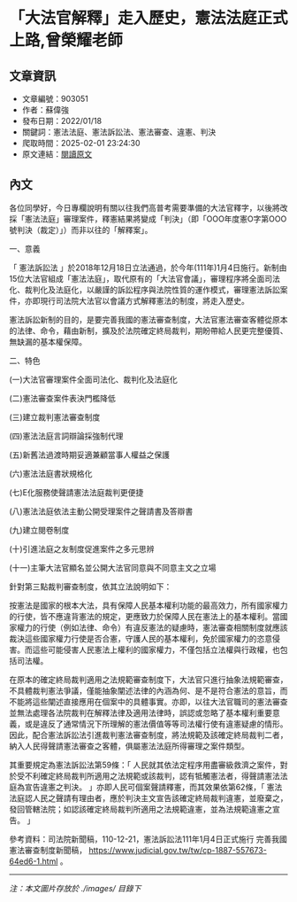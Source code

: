 # 「大法官解釋」走入歷史，憲法法庭正式上路,曾榮耀老師

## 文章資訊
- 文章編號：903051
- 作者：蘇偉強
- 發布日期：2022/01/18
- 關鍵詞：憲法法庭、憲法訴訟法、憲法審查、違憲、判決
- 爬取時間：2025-02-01 23:24:30
- 原文連結：[閱讀原文](https://real-estate.get.com.tw/Columns/detail.aspx?no=903051)

## 內文


各位同學好，今日專欄說明有關以往我們高普考需要準備的大法官釋字，以後將改採「憲法法庭」審理案件，釋憲結果將變成「判決」（即「OOO年度憲O字第OOO號判決（裁定）」）而非以往的「解釋案」。


一、意義


「
憲法訴訟法
」於2018年12月18日立法通過，於今年(111年)1月4日施行。新制由15位大法官組成「憲法法庭」，取代原有的「大法官會議」，審理程序將全面司法化、裁判化及法庭化，以嚴謹的訴訟程序與法院性質的運作模式，審理憲法訴訟案件，亦即現行司法院大法官以會議方式解釋憲法的制度，將走入歷史。


憲法訴訟新制的目的，是要完善我國的憲法審查制度，大法官憲法審查客體從原本的法律、命令，藉由新制，擴及於法院確定終局裁判，期盼帶給人民更完整優質、無缺漏的基本權保障。


二、特色


(一)大法官審理案件全面司法化、裁判化及法庭化


(二)憲法審查案件表決門檻降低


(三)建立裁判憲法審查制度


(四)憲法法庭言詞辯論採強制代理


(五)新舊法過渡時期妥適兼顧當事人權益之保護


(六)憲法法庭書狀規格化


(七)E化服務使聲請憲法法庭裁判更便捷


(八)憲法法庭依法主動公開受理案件之聲請書及答辯書


(九)建立閱卷制度


(十)引進法庭之友制度促進案件之多元思辨


(十一)主筆大法官顯名並公開大法官同意與不同意主文之立場


針對第三點裁判審查制度，依其立法說明如下：


按憲法是國家的根本大法，具有保障人民基本權利功能的最高效力，所有國家權力的行使，皆不應違背憲法的規定，更應致力於保障人民在憲法上的基本權利。當國家權力的行使（例如法律、命令）有違反憲法的疑慮時，憲法審查相關制度就應該裁決這些國家權力行使是否合憲，守護人民的基本權利，免於國家權力的恣意侵害。而這些可能侵害人民憲法上權利的國家權力，不僅包括立法權與行政權，也包括司法權。


在原本的確定終局裁判適用之法規範審查制度下，大法官只進行抽象法規範審查，不具體裁判憲法爭議，僅能抽象闡述法律的內涵為何、是不是符合憲法的意旨，而不能將這些闡述直接應用在個案中的具體事實。亦即，以往大法官職司的憲法審查並無法處理各法院裁判在解釋法律及適用法律時，誤認或忽略了基本權利重要意義，或是違反了通常情況下所理解的憲法價值等等司法權行使有違憲疑慮的情形。因此，配合憲法訴訟法引進裁判憲法審查制度，將法規範及該確定終局裁判二者，納入人民得聲請憲法審查之客體，俱屬憲法法庭所得審理之案件類型。


其重要規定為憲法訴訟法第59條：「
人民就其依法定程序用盡審級救濟之案件，對於受不利確定終局裁判所適用之法規範或該裁判，認有牴觸憲法者，得聲請憲法法庭為宣告違憲之判決。
」亦即人民可個案聲請釋憲，而其效果依第62條，「
憲法法庭認人民之聲請有理由者，應於判決主文宣告該確定終局裁判違憲，並廢棄之，發回管轄法院；如認該確定終局裁判所適用之法規範違憲，並為法規範違憲之宣告。
」


參考資料：司法院新聞稿，110-12-21，憲法訴訟法111年1月4日正式施行 完善我國憲法審查制度新聞稿，
https://www.judicial.gov.tw/tw/cp-1887-557673-64ed6-1.html
。

---
*注：本文圖片存放於 ./images/ 目錄下*
